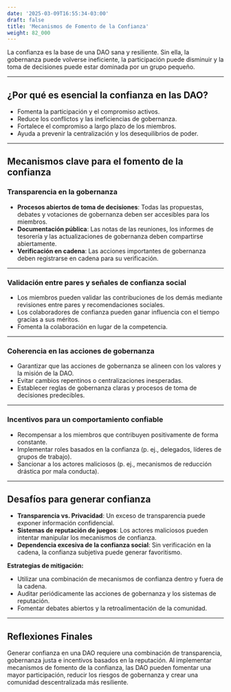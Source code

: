 ```yaml
---
date: '2025-03-09T16:55:34-03:00'
draft: false
title: 'Mecanismos de Fomento de la Confianza'
weight: 82_000
---
```


La confianza es la base de una DAO sana y resiliente. Sin ella, la gobernanza puede volverse ineficiente, la participación puede disminuir y la toma de decisiones puede estar dominada por un grupo pequeño.

---

## **¿Por qué es esencial la confianza en las DAO?**

- Fomenta la participación y el compromiso activos.
- Reduce los conflictos y las ineficiencias de gobernanza.
- Fortalece el compromiso a largo plazo de los miembros.
- Ayuda a prevenir la centralización y los desequilibrios de poder.

---

## **Mecanismos clave para el fomento de la confianza**

### **Transparencia en la gobernanza**
- **Procesos abiertos de toma de decisiones**: Todas las propuestas, debates y votaciones de gobernanza deben ser accesibles para los miembros.
- **Documentación pública**: Las notas de las reuniones, los informes de tesorería y las actualizaciones de gobernanza deben compartirse abiertamente.
- **Verificación en cadena**: Las acciones importantes de gobernanza deben registrarse en cadena para su verificación.

---

### **Validación entre pares y señales de confianza social**
- Los miembros pueden validar las contribuciones de los demás mediante revisiones entre pares y recomendaciones sociales.
- Los colaboradores de confianza pueden ganar influencia con el tiempo gracias a sus méritos.
- Fomenta la colaboración en lugar de la competencia.

- ---

### **Coherencia en las acciones de gobernanza**
- Garantizar que las acciones de gobernanza se alineen con los valores y la misión de la DAO.
- Evitar cambios repentinos o centralizaciones inesperadas.
- Establecer reglas de gobernanza claras y procesos de toma de decisiones predecibles.

- ---

### **Incentivos para un comportamiento confiable**
- Recompensar a los miembros que contribuyen positivamente de forma constante.
- Implementar roles basados ​​en la confianza (p. ej., delegados, líderes de grupos de trabajo).
- Sancionar a los actores maliciosos (p. ej., mecanismos de reducción drástica por mala conducta).

---

## **Desafíos para generar confianza**

- **Transparencia vs. Privacidad**: Un exceso de transparencia puede exponer información confidencial.
- **Sistemas de reputación de juegos**: Los actores maliciosos pueden intentar manipular los mecanismos de confianza.
- **Dependencia excesiva de la confianza social**: Sin verificación en la cadena, la confianza subjetiva puede generar favoritismo.

**Estrategias de mitigación:**
- Utilizar una combinación de mecanismos de confianza dentro y fuera de la cadena.
- Auditar periódicamente las acciones de gobernanza y los sistemas de reputación.
- Fomentar debates abiertos y la retroalimentación de la comunidad.

- ---

## **Reflexiones Finales**

Generar confianza en una DAO requiere una combinación de transparencia, gobernanza justa e incentivos basados ​​en la reputación. Al implementar mecanismos de fomento de la confianza, las DAO pueden fomentar una mayor participación, reducir los riesgos de gobernanza y crear una comunidad descentralizada más resiliente.